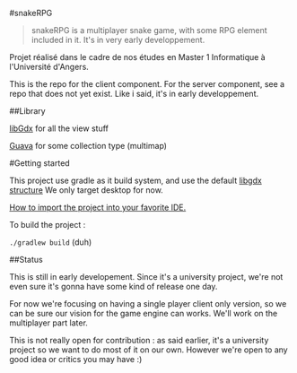 #snakeRPG 
 
>snakeRPG is a multiplayer snake game, with some RPG element included in it. It's in very early developpement. 
 
Projet réalisé dans le cadre de nos études en Master 1 Informatique à l'Université d'Angers. 
 
This is the repo for the client component. For the server component, see a repo that does not yet exist. 
Like i said, it's in early developpement. 
 
##Library 
 
[libGdx](https://libgdx.badlogicgames.com/) for all the view stuff 
 
[Guava](https://github.com/google/guava) for some collection type (multimap) 
 
#Getting started 
 
This project use gradle as it build system, and use the default [libgdx structure](https://libgdx.badlogicgames.com/documentation/gettingstarted/Creating%20Projects.html#structure-of-libgdx-projects) 
We only target desktop for now. 
 
[How to import the project into your favorite IDE.](https://libgdx.badlogicgames.com/documentation/gettingstarted/Importing%20into%20IDE.html) 
 
To build the project : 
 
`./gradlew build` (duh) 
 
##Status 
 
This is still in early developement. Since it's a university project, we're not even sure it's gonna have some kind of release one day. 
 
For now we're focusing on having a single player client only version, so we can be sure our vision for the game engine can works. We'll work on the multiplayer part later. 
 
This is not really open for contribution : as said earlier, it's a university project so we want to do most of it on our own. However we're open to any good idea or critics you may have :)